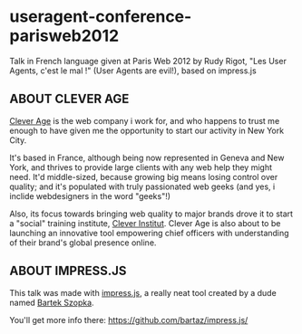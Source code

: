 useragent-conference-parisweb2012
=================================

Talk in French language given at Paris Web 2012 by Rudy Rigot, "Les User Agents, c'est le mal !" (User Agents are evil!), based on impress.js

ABOUT CLEVER AGE
----------------

[Clever Age](http://www.clever-age.com) is the web company i work for, and who happens to trust me enough to have given me the opportunity to start our activity in New York City.

It's based in France, although being now represented in Geneva and New York, and thrives to provide large clients with any web help they might need. It'd middle-sized, because growing big means losing control over quality; and it's populated with truly passionated web geeks (and yes, i inclide webdesigners in the word "geeks"!)

Also, its focus towards bringing web quality to major brands drove it to start a "social" training institute, [Clever Institut](http://clever-institut.fr). Clever Age is also about to be launching an innovative tool empowering chief officers with understanding of their brand's global presence online.

ABOUT IMPRESS.JS
----------------

This talk was made with [impress.js](http://bartaz.github.com/impress.js/), a really neat tool created by a dude named [Bartek Szopka](https://github.com/bartaz/).

You'll get more info there: https://github.com/bartaz/impress.js/